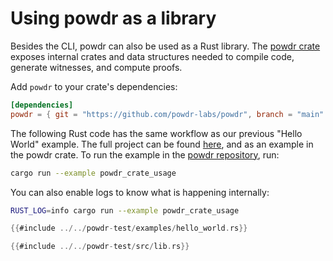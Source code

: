 # Using powdr as a library

Besides the CLI, powdr can also be used as a Rust library.
The [powdr crate](https://github.com/powdr-labs/powdr/tree/main/powdr)
exposes internal crates and data structures needed to compile code,
generate witnesses, and compute proofs.

Add `powdr` to your crate's dependencies:

```toml
[dependencies]
powdr = { git = "https://github.com/powdr-labs/powdr", branch = "main" }
```

The following Rust code has the same workflow as our previous "Hello World"
example.  The full project can be found
[here](https://github.com/powdr-labs/powdr-hello-world), and as an example in
the powdr crate. To run the example in the [powdr
repository](https://github.com/powdr-labs/powdr), run:

```bash
cargo run --example powdr_crate_usage
```

You can also enable logs to know what is happening internally:

```bash
RUST_LOG=info cargo run --example powdr_crate_usage
```

```rust
{{#include ../../powdr-test/examples/hello_world.rs}}
```

```rust
{{#include ../../powdr-test/src/lib.rs}}
```
